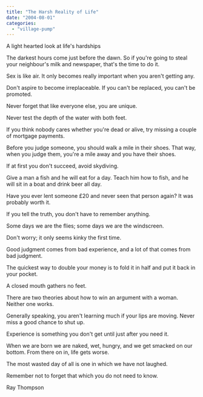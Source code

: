 ```yaml
---
title: "The Harsh Reality of Life"
date: "2004-08-01"
categories: 
  - "village-pump"
---
```


A light hearted look at life's hardships

The darkest hours come just before the dawn. So if you're going to steal your neighbour's milk and newspaper, that's the time to do it.

Sex is like air. It only becomes really important when you aren't getting any.

Don't aspire to become irreplaceable. If you can't be replaced, you can't be promoted.

Never forget that like everyone else, you are unique.

Never test the depth of the water with both feet.

If you think nobody cares whether you're dead or alive, try missing a couple of mortgage payments.

Before you judge someone, you should walk a mile in their shoes. That way, when you judge them, you're a mile away and you have their shoes.

If at first you don't succeed, avoid skydiving.

Give a man a fish and he will eat for a day. Teach him how to fish, and he will sit in a boat and drink beer all day.

Have you ever lent someone £20 and never seen that person again? It was probably worth it.

If you tell the truth, you don't have to remember anything.

Some days we are the flies; some days we are the windscreen.

Don't worry; it only seems kinky the first time.

Good judgment comes from bad experience, and a lot of that comes from bad judgment.

The quickest way to double your money is to fold it in half and put it back in your pocket.

A closed mouth gathers no feet.

There are two theories about how to win an argument with a woman. Neither one works.

Generally speaking, you aren't learning much if your lips are moving. Never miss a good chance to shut up.

Experience is something you don't get until just after you need it.

When we are born we are naked, wet, hungry, and we get smacked on our bottom. From there on in, life gets worse.

The most wasted day of all is one in which we have not laughed.

Remember not to forget that which you do not need to know.

Ray Thompson
